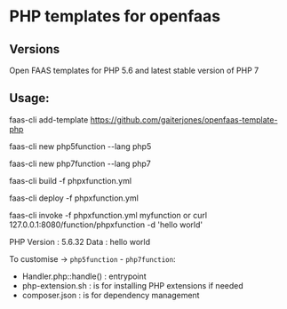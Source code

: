# PHP templates for openfaas

## Versions
Open FAAS templates for PHP 5.6 and latest stable version of PHP 7

## Usage:

faas-cli add-template https://github.com/gaiterjones/openfaas-template-php

faas-cli new php5function --lang php5

faas-cli new php7function --lang php7

faas-cli build -f phpxfunction.yml

faas-cli deploy -f  phpxfunction.yml

faas-cli invoke -f phpxfunction.yml myfunction or curl 127.0.0.1:8080/function/phpxfunction -d 'hello world'

PHP Version : 5.6.32
Data : hello world


To customise -> `php5function` - `php7function`:

- Handler.php::handle() : entrypoint
- php-extension.sh : is for installing PHP extensions if needed
- composer.json : is for dependency management
